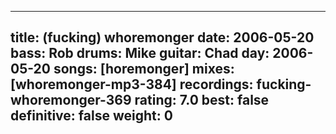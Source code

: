 
---
title: (fucking) whoremonger
date: 2006-05-20
bass:	Rob
drums:	Mike
guitar:	Chad
day: 2006-05-20
songs: [horemonger]
mixes: [whoremonger-mp3-384]
recordings: fucking-whoremonger-369
rating: 7.0
best: false
definitive: false
weight: 0
---
